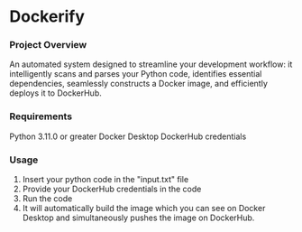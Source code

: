 # Dockerify

### Project Overview
An automated system designed to streamline your development workflow: it intelligently scans and parses your Python code, identifies essential dependencies, seamlessly constructs a Docker image, and efficiently deploys it to DockerHub.

### Requirements
Python 3.11.0 or greater
Docker Desktop
DockerHub credentials

### Usage
1. Insert your python code in the "input.txt" file
2. Provide your DockerHub credentials in the code
3. Run the code
4. It will automatically build the image which you can see on Docker Desktop and simultaneously pushes the image on DockerHub.
   
